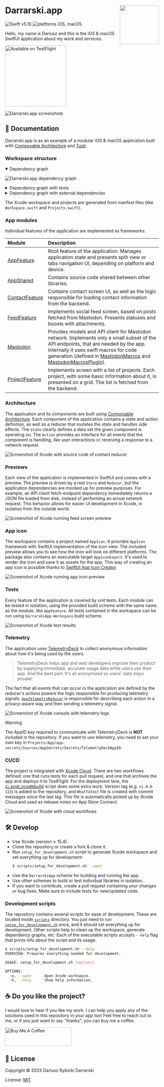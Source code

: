 # <img src="Projects/App/DarrarskiApp/Resources/Assets.xcassets/AppIcon.appiconset/Mac 128pt 2x.png" height="128" align="right"> Darrarski.app

![Swift v5.10](https://img.shields.io/badge/swift-v5.10-orange.svg)
![platforms iOS, macOS](https://img.shields.io/badge/platforms-iOS,_macOS-blue.svg)

Hello, my name is Dariusz and this is the iOS & macOS SwiftUI application about my work and services.

<!-- [<img src="web/assets/appstore.png" width="200" alt="Download on the App Store">](https://apps.apple.com/app/darrarski/id6463758169) -->
[<img src="web/assets/testflight.png" width="200" alt="Available on TestFlight">](https://testflight.apple.com/join/sGoIvYtI) 

<img src="web/assets/darrarski-app-no-icon-1280x640.png" alt="Darrarski.app screenshots">

## 📖 Documentation

Darrarski.app is as an example of a modular iOS & macOS application built with [Composable Architecture](https://github.com/pointfreeco/swift-composable-architecture) and [Tuist](https://tuist.io). 

### Workspace structure

<details open>
<summary>Dependency graph</summary>

![Darrarski.app dependency graph](web/assets/graph.png)

</details>

<details>
<summary>Dependency graph with tests</summary>

![Darrarski.app dependency graph with tests](web/assets/graph-tests.png)

</details>

<details>
<summary>Dependency graph with external dependencies</summary>

![Darrarski.app dependency graph with external dependencies](web/assets/graph-external.png)

</details>

The Xcode workspace and projects are generated from manfest files (like `Workspace.swift` and `Projects.swift`).

### App modules

Individual features of the application are implemented as frameworks.

| Module | Description |
|:--|:--|
| [AppFeature](Projects/App/AppFeature) | Root feature of the application. Manages application state and presents split view or tabs navigation UI, depending on platform and device.
| [AppShared](Projects/App/AppShared) | Contains source code shared between other libraries.
| [ContactFeature](Projects/App/ContactFeature) | Contains contact screen UI, as well as the logic responsible for loading contact information from the backend.
| [FeedFeature](Projects/App/FeedFeature) | Implements social feed screen, based on posts fetched from Mastodon. Presents statuses and boosts with attachments.
| [Mastodon](Projects/App/Mastodon) | Provides models and API client for Mastodon network. Implements only a small subset of the API endpoints, that are needed by the app. Internally it uses swift macros for code generation (defined in [MastodonMacros](Projects/App/MastodonMacros) and [MastodonMacrosPlugin](Projects/App/MastodonMacrosPlugin)).
| [ProjectFeature](Projects/App/ProjectsFeature) | Implements screen with a list of projects. Each project, with some basic information about it, is presented on a grid. The list is fetched from the backend.

### Architecture

The application and its components are built using [Composable Architecture](https://github.com/pointfreeco/swift-composable-architecture). Each component of the application contains a state and action definition, as well as a reducer that mutates the state and handles side effects. The `State` clearly defines a data set the given component is operating on. The `Action` provides an interface for all events that the component is handling, like user interactions or receiving a response to a network request.

![Screenshot of Xcode with source code of contact reducer](web/assets/xcode-contact-reducer.png)

### Previews

Each view of the application is implemented in SwiftUI and comes with a preview. The preview is driven by a real `Store` and `Reducer`, but the application dependencies are mocked up for preview purposes. For example, an API client fetch-endpoint dependency immediately returns a JSON file loaded from disk, instead of performing an actual network request. This behavior allows for easier UI development in Xcode, in isolation from the outside world.

![Screenshot of Xcode running feed screen preview](web/assets/xcode-preview-feed.png)

### App icon

The workspace contains a project named `AppIcon`. It provides `AppIcon` framework with SwiftUI implementation of the icon view. The included preview allows you to see how the icon will look on different platforms. The package also contains an executable target `AppIconExport`. It's used to render the icon and save it as assets for the app. This way of creating an app icon is possible thanks to [SwiftUI App Icon Creator](https://github.com/darrarski/swiftui-app-icon-creator).

![Screenshot of Xcode running app icon preview](web/assets/xcode-preview-app-icon.png)

### Tests

Every feature of the application is covered by unit tests. Each module can be tested in isolation, using the provided build scheme with the same name as the module, like `AppFeature`. All tests contained in the workspace can be run using `DarrarskiApp-Workspace` build scheme.

![Screenshot of Xcode test results](web/assets/xcode-test-results.png)

### Telemetry

The application uses [TelemetryDeck](https://telemetrydeck.com/) to collect anonymous information about how it's being used by the users.

> TelemetryDeck helps app and web developers improve their product by supplying immediate, accurate usage data while users use their app. And the best part: It's all anonymized so users' data stays private!

The fact that all events that can occur in the application are defined by the reducer's actions powers the logic responsible for producing telemetry signals. [`AppTelemetryReducer`](Projects/App/AppFeature/Sources/AppTelemetryReducer.swift) is responsible for describing each action in a privacy-aware way and then sending a telemetry signal.

![Screenshot of Xcode console with telemetry logs](web/assets/xcode-telemetry-logs.png)

> [!WARNING]  
> The AppID key required to communicate with TelemetryDeck is **NOT** included in the repository. If you want to use telemetry, you need to set your own key in `Projects/App/app-secrets/Sources/AppSecrets/Secrets/TelemetryDeckAppID`.

### CI/CD

The project is integrated with [Xcode Cloud](https://developer.apple.com/xcode-cloud/). There are two workflows defined: one that runs tests for each pull request, and one that archives the app and deploys it to TestFlight. For the deployment lane, the [ci_post_xcodebuild](ci_scripts/ci_post_xcodebuild.sh) script does some extra work. Version tag (e.g. `v1.0.0-123`) is added to the repository, and `WhatToTest` file is created with commit messages since the last tag. This file is automatically picked up by Xcode Cloud and used as release notes on App Store Connect.

![Screenshot of Xcode with cloud workflows](web/assets/xcode-cloud-deploy.png)

## 🛠 Develop

- Use Xcode (version ≥ 15.4).
- Clone the repository or create a fork & clone it.
- Run `setup_for_development.sh` script to generate Xcode workspace and set everything up for development:
    ```sh
    $ scripts/setup_for_development.sh --open
    ```
- Use the `DarrarskiApp` scheme for building and running the app.
- Use other schemes to build or test individual libraries in isolation.
- If you want to contribute, create a pull request containing your changes or bug fixes. Make sure to include tests for new/updated code.

### Development scripts

The repository contains several scripts for ease of development. These are located inside [`scripts`](scripts) directory. You just need to run [`setup_for_development.sh`](scripts/setup_for_development.sh) once, and it should set everything up for development. Other scripts help to clean up the workspace, generate dependency graphs, etc. Each of the executable scripts accepts `--help` flag that prints info about the script and its usage.

```sh
$ scripts/setup_for_development.sh --help
OVERVIEW: Prepares everything needed for development.

USAGE: setup_for_development.sh [options]

OPTIONS:
  -o, --open      Open Xcode workspace.
  -h, --help      Show help information.
```

## ☕️ Do you like the project?

I would love to hear if you like my work. I can help you apply any of the solutions used in this repository in your app too! Feel free to reach out to me, or if you just want to say "thanks", you can buy me a coffee.

<a href="https://www.buymeacoffee.com/darrarski" target="_blank"><img src="https://cdn.buymeacoffee.com/buttons/v2/default-yellow.png" alt="Buy Me A Coffee" height="60" width="217" style="height: 60px !important;width: 217px !important;" ></a>

## 📄 License

Copyright © 2023 Dariusz Rybicki Darrarski

License: [MIT](LICENSE)
